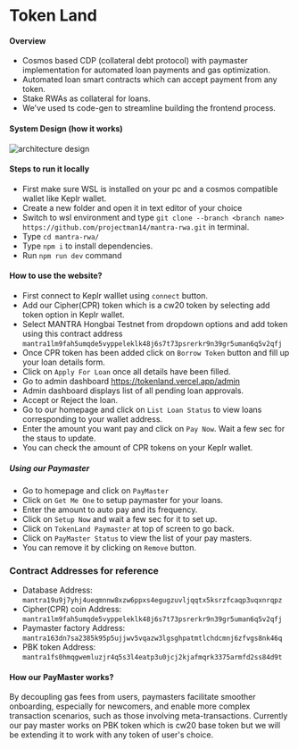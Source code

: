 # Token Land

#### Overview
* Cosmos based CDP (collateral debt  protocol) with paymaster implementation for automated loan payments and gas optimization.
* Automated loan smart contracts which can accept payment from any token.
* Stake RWAs as collateral for loans.
* We've used ts code-gen to streamline building the frontend process.

#### System Design (how it works)
![architecture design](./public/system-design-readme.png/ "architecture design")

#### Steps to run it locally

* First make sure WSL is installed on your pc and a cosmos compatible wallet like Keplr wallet.
* Create a new folder and open it in text editor of your choice
* Switch to wsl environment and type `git clone --branch <branch name> https://github.com/projectman14/mantra-rwa.git` in terminal.
* Type `cd mantra-rwa/`
* Type `npm i` to install dependencies.
* Run `npm run dev` command

#### How to use the website?

* First connect to Keplr walllet using `connect` button.
* Add our Cipher(CPR) token which is a cw20 token by selecting add token option in Keplr wallet.
* Select MANTRA Hongbai Testnet from dropdown options and add token using this contract address `mantra1lm9fah5umqde5vyppeleklk48j6s7t73psrerkr9n39gr5uman6q5v2qfj`
* Once CPR token has been added click on `Borrow Token` button and fill up your loan details form.
* Click on `Apply For Loan` once all details have been filled.
* Go to admin dashboard https://tokenland.vercel.app/admin
* Admin dashboard displays list of all pending loan approvals.
* Accept or Reject the loan.
* Go to our homepage and click on `List Loan Status` to view loans corresponding to your wallet address.
* Enter the amount you want pay and click on `Pay Now`. Wait a few sec for the staus to update.
* You can check the amount of CPR tokens on your Keplr wallet.

##### Using our Paymaster

* Go to homepage and click on `PayMaster`
* Click on `Get Me One` to setup paymaster for your loans.
* Enter the amount to auto pay and its frequency.
* Click on `Setup Now` and wait a few sec for it to set up.
* Click on `TokenLand Paymaster` at top of screen to go back.
* Click on `PayMaster Status` to view the list of your pay masters.
* You can remove it by clicking on `Remove` button.

### Contract Addresses for reference

* Database Address: `mantra19u9j7yhj4ueqmnnw8xzw6ppxs4egugzuvljqqtx5ksrzfcaqp3uqxnrqpz`
* Cipher(CPR) coin Address: `mantra1lm9fah5umqde5vyppeleklk48j6s7t73psrerkr9n39gr5uman6q5v2qfj`
* Paymaster factory Address: `mantra163dn7sa2385k95p5ujjwv5vqazw3lgsghpatmtlchdcmnj6zfvgs8nk46q`
* PBK token Address: `mantra1fs0hmqgwemluzjr4q5s3l4eatp3u0jcj2kjafmqrk3375armfd2ss84d9t`
  
#### How our PayMaster works?

By decoupling gas fees from users, paymasters facilitate smoother onboarding, especially for newcomers, and enable more complex transaction scenarios, such as those involving meta-transactions. Currently our pay master works on PBK token which is cw20 base token but we will be extending it to work with any token of user's choice.

